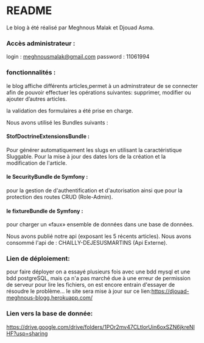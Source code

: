 # README
Le blog à été réalisé par Meghnous Malak et Djouad Asma. 

### Accès administrateur :
login : meghnousmalak@gmail.com
password : 11061994

### fonctionnalités :
le blog affiche différents articles,permet à un adminstrateur de se connecter afin de pouvoir effectuer les opérations suivantes: supprimer, modifier ou ajouter d’autres articles.

la validation des formulaires a été prise en charge.

Nous avons utilisé les Bundles suivants : 
   #### StofDoctrineExtensionsBundle : 
   Pour générer automatiquement les slugs en utilisant la caractéristique Sluggable.
   Pour la mise à jour des dates lors de la création et la modification de l'article.
   #### le SecurityBundle de Symfony :
   pour la gestion de d'authentification et d'autorisation  ainsi que pour la protection des routes CRUD (Role-Admin).
   #### le fixtureBundle de Symfony :
   pour charger un «faux» ensemble de données dans une base de données.
   

Nous avons publié notre api (exposant les 5 récents articles).
Nous avons consommé l'api de : CHAILLY-DEJESUSMARTINS (Api Externe).

### Lien de déploiement: 
pour faire déployer on a essayé plusieurs fois avec une bdd mysql et une bdd postgreSQL, mais ça n'a pas marché due à une erreur de permission de serveur pour lire les fichiers, on est encore entrain d'essayer de résoudre le problème... 
le site sera mise à jour sur ce lien:https://djouad-meghnous-blogg.herokuapp.com/

### Lien vers la base de donnée: 
https://drive.google.com/drive/folders/1POr2mv47CLtlorUin6oxSZN6jkreNIHF?usp=sharing
